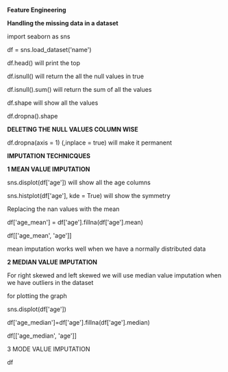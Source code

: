 **Feature Engineering**



**Handling the missing data in a dataset**



import seaborn as sns



df = sns.load\_dataset('name')



df.head()    will print the top



df.isnull()  will return the all the null values in true



df.isnull().sum() will return the sum of all the values



df.shape will show all the values



df.dropna().shape





**DELETING THE NULL VALUES COLUMN WISE**



df.dropna(axis = 1)  (,inplace = true) will make it permanent







**IMPUTATION TECHNICQUES**



**1 MEAN VALUE IMPUTATION**



sns.displot(df\['age'])  	    will show all the age columns



sns.histplot(df\['age'], kde = True) will show the symmetry





Replacing the nan values with the mean



df\['age\_mean'] = df\['age'].fillna(df\['age'].mean)

df\[\['age\_mean', 'age']]



mean imputation works well when we have a normally distributed data



**2 MEDIAN VALUE IMPUTATION**

For right skewed and left skewed we will use median value imputation when we have outliers in the dataset



for plotting the graph



sns.displot(df\['age'])





df\['age\_median']=df\['age'].fillna(df\['age'].median)

df\[\['age\_median', 'age']]



3 MODE VALUE IMPUTATION



df

